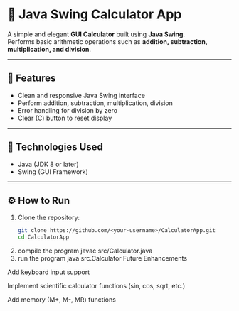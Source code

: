 # 🧮 Java Swing Calculator App

A simple and elegant **GUI Calculator** built using **Java Swing**.  
Performs basic arithmetic operations such as **addition, subtraction, multiplication, and division**.

---

## 🚀 Features
- Clean and responsive Java Swing interface  
- Perform addition, subtraction, multiplication, division  
- Error handling for division by zero  
- Clear (C) button to reset display  

---

## 🧰 Technologies Used
- Java (JDK 8 or later)
- Swing (GUI Framework)

---

## ⚙️ How to Run

1. Clone the repository:
   ```bash
   git clone https://github.com/<your-username>/CalculatorApp.git
   cd CalculatorApp
2. compile the program
javac src/Calculator.java
3. run the program 
java src.Calculator
Future Enhancements

Add keyboard input support

Implement scientific calculator functions (sin, cos, sqrt, etc.)

Add memory (M+, M-, MR) functions
